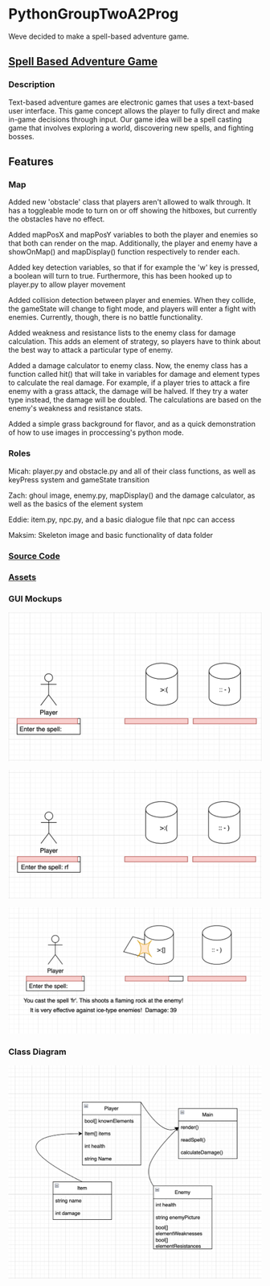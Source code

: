 # PythonGroupTwoA2Prog
Weve decided to make a spell-based adventure game.

## [Spell Based Adventure Game](https://github.com/MisterNo0ne/PythonGroupTwoA2Prog/tree/main/SpellBattleGame)

### Description
Text-based adventure games are electronic games that uses a text-based user interface. This game concept allows the player to fully direct and make in-game decisions through input. Our game idea will be a spell casting game that involves exploring a world, discovering new spells, and fighting bosses.

## Features

### Map
Added new 'obstacle' class that players aren't allowed to walk through. It has a toggleable mode to turn on or off showing the hitboxes, but currently the obstacles have no effect.

Added mapPosX and mapPosY variables to both the player and enemies so that both can render on the map. Additionally, the player and enemy have a showOnMap() and mapDisplay() function respectively to render each.

Added key detection variables, so that if for example the 'w' key is pressed, a boolean will turn to true. Furthermore, this has been hooked up to player.py to allow player movement

Added collision detection between player and enemies. When they collide, the gameState will change to fight mode, and players will enter a fight with enemies. Currently, though, there is no battle functionality.

Added weakness and resistance lists to the enemy class for damage calculation. This adds an element of strategy, so players have to think about the best way to attack a particular type of enemy.

Added a damage calculator to enemy class. Now, the enemy class has a function called hit() that will take in variables for damage and element types to calculate the real damage. For example, if a player tries to attack a fire enemy with a grass attack, the damage will be halved. If they try a water type instead, the damage will be doubled. The calculations are based on the enemy's weakness and resistance stats.

Added a simple grass background for flavor, and as a quick demonstration of how to use images in proccessing's python mode.

### Roles
Micah: player.py and obstacle.py and all of their class functions, as well as keyPress system and gameState transition

Zach: ghoul image, enemy.py, mapDisplay() and the damage calculator, as well as the basics of the element system

Eddie: item.py, npc.py, and a basic dialogue file that npc can access

Maksim: Skeleton image and basic functionality of data folder

### [Source Code](https://github.com/MisterNo0ne/PythonGroupTwoA2Prog/tree/main/mainThing)

### [Assets](https://github.com/MisterNo0ne/PythonGroupTwoA2Prog/tree/main/mainThing/data)

### GUI Mockups
![Space Based Adventure 1](https://github.com/MisterNo0ne/PythonGroupTwoA2Prog/blob/main/images/sba1.png?raw=true)

![Space Based Adventure 2](https://github.com/MisterNo0ne/PythonGroupTwoA2Prog/blob/main/images/sba2.png?raw=true)

![Space Based Adventure 3](https://github.com/MisterNo0ne/PythonGroupTwoA2Prog/blob/main/images/sba3.png?raw=true)

### Class Diagram
![Space Based Adventure Class Diagram](https://github.com/MisterNo0ne/PythonGroupTwoA2Prog/blob/main/images/sba4.png?raw=true)
